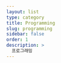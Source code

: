 ```yaml
---
layout: list
type: category
title: Programming
slug: programming
sidebar: false
order: 1
description: >
  프로그래밍
---
```

        